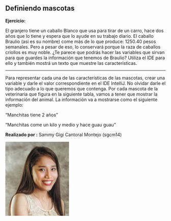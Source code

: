Definiendo mascotas
---

**Ejercicio:**

El granjero tiene un caballo Blanco que usa para tirar de un carro, hace dos años que lo
tiene y espera que lo ayude en su trabajo diario. El caballo Braulio (así es su nombre) come
más de lo que produce: 1250.40 pesos semanales. Pero a pesar de eso, lo conservará
porque la raza de caballos criollos es muy noble.
¿Te parece que podrás hacer las variables que sirvan para que guardes la información que
tenemos de Braulio?
Utiliza el IDE para ello y también mostrá un texto que muestre las características.

---

Para representar cada una de las características de las mascotas, crear una variable y darle
el valor correspondiente en el IDE IntelliJ. No olvidar darle el tipo adecuado a lo que
queremos que contenga. Por cada mascota de la veterinaria que figura en la siguiente
tabla, vamos a tener que mostrar la información del animal. La información va a mostrarse
como el siguiente ejemplo:

“Manchitas tiene 2 años”

“Manchitas come un kilo y medio y hace guau guau”

**Realizado por :** Sammy Gigi Cantoral Montejo (sgcm14)

<img src ="https://raw.githubusercontent.com/sgcm14/sgcm14/main/sammy.jpg" width="200">
